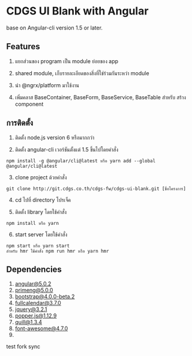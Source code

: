 # CDGS UI Blank with Angular

base on Angular-cli version 1.5 or later.

## Features

1. แยกส่วนของ program เป็น module ย่อยของ app

2. shared module, เก็บรายละเอียดของสิ่งที่ใช่ร่วมกันระหว่า module

3. นำ @ngrx/platform มาใช้งาน
4. เพิ่มคลาส BaseContainer, BaseForm, BaseService, BaseTable สำหรับ สร้าง component

## การติดตั้ง 

1. ติดตั้ง node.js version 6 หรือมากกว่า

2. ติดตั้ง angular-cli เวอร์ชันตั้งแต่ 1.5 ขึ้นไปโดยคำสั่ง
```
npm install -g @angular/cli@latest หรือ yarn add --global @angular/cli@latest
```
3. clone project ด้วยคำสั่ง
```
git clone http://git.cdgs.co.th/cdgs-fw/cdgs-ui-blank.git [ชื่อโครงการ]
```
4. cd ไปที่ directory โปรเจ็ค

5. ติดตั้ง library โดยใช้คำสั่ง
```
npm install หรือ yarn
```
6. start server โดยใช้คำสั่ง 
```
npm start หรือ yarn start  
สำหรับ hmr ใช้คำสั่ง npm run hmr หรือ yarn hmr
```

## Dependencies
1. angular@5.0.2
2. primeng@5.0.0
3. bootstrap@4.0.0-beta.2
4. fullcalendar@3.7.0
5. jquery@3.2.1
6. popper.js@1.12.9
7. quill@1.3.4
8. font-awesome@4.7.0
9. 

test fork sync 
